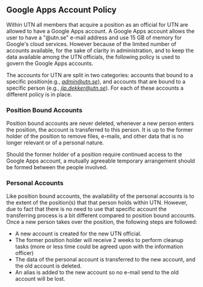 ## Google Apps Account Policy

Within UTN all members that acquire a position as an official for UTN are
allowed to have a Google Apps account. A Google Apps account allows the user to
have a "@utn.se" e-mail address and use 15 GB of memory for Google's cloud
services. However because of the limited number of accounts available, for the
sake of clarity in administration, and to keep the data available among the UTN
officials, the following policy is used to govern the Google Apps accounts.

The accounts for UTN are split in two categories: accounts that bound to a
specific position(e.g., *admin@utn.se*), and accounts that are bound to a
specific person (e.g., *jip.dekker@utn.se*). For each of these accounts a
different policy is in place.

### Position Bound Accounts

Position bound accounts are never deleted, whenever a new person enters the
position, the account is transferred to this person. It is up to the former
holder of the position to remove files, e-mails, and other data that is no
longer relevant or of a personal nature.

Should the former holder of a position require continued access to the Google
Apps account, a mutually agreeable temporary arrangement should be formed
between the people involved.

### Personal Accounts

Like position bound accounts, the availability of the personal accounts is to
the extent of the position(s) that that person holds within UTN. However, due to
fact that there is no need to use that specific account the transferring process
is a bit different compared to position bound accounts. Once a new person takes
over the position, the following steps are followed:

- A new account is created for the new UTN official.
- The former position holder will receive 2 weeks to perform cleanup tasks (more
or less time could be agreed upon with the information officer)
- The data of the personal account is transferred to the new account, and the
old account is deleted.
- An alias is added to the new account so no e-mail send to the old account will
be lost.
